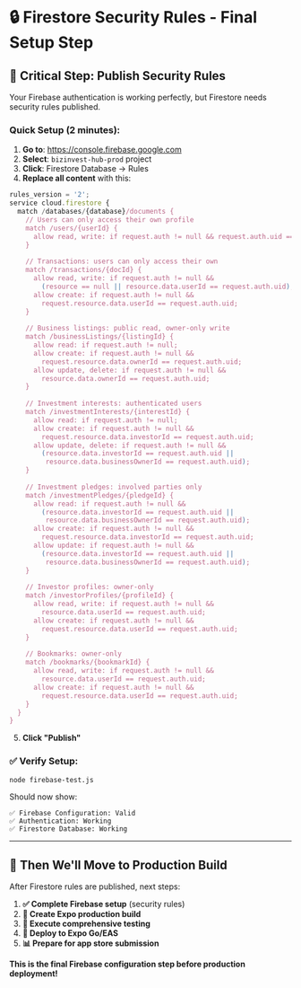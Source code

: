 # 🔒 Firestore Security Rules - Final Setup Step

## **🚨 Critical Step: Publish Security Rules**

Your Firebase authentication is working perfectly, but Firestore needs security rules published.

### **Quick Setup (2 minutes):**

1. **Go to**: https://console.firebase.google.com
2. **Select**: `bizinvest-hub-prod` project  
3. **Click**: Firestore Database → Rules
4. **Replace all content** with this:

```javascript
rules_version = '2';
service cloud.firestore {
  match /databases/{database}/documents {
    // Users can only access their own profile
    match /users/{userId} {
      allow read, write: if request.auth != null && request.auth.uid == userId;
    }
    
    // Transactions: users can only access their own
    match /transactions/{docId} {
      allow read, write: if request.auth != null && 
        (resource == null || resource.data.userId == request.auth.uid);
      allow create: if request.auth != null && 
        request.resource.data.userId == request.auth.uid;
    }
    
    // Business listings: public read, owner-only write
    match /businessListings/{listingId} {
      allow read: if request.auth != null;
      allow create: if request.auth != null && 
        request.resource.data.ownerId == request.auth.uid;
      allow update, delete: if request.auth != null && 
        resource.data.ownerId == request.auth.uid;
    }
    
    // Investment interests: authenticated users
    match /investmentInterests/{interestId} {
      allow read: if request.auth != null;
      allow create: if request.auth != null && 
        request.resource.data.investorId == request.auth.uid;
      allow update, delete: if request.auth != null && 
        (resource.data.investorId == request.auth.uid || 
         resource.data.businessOwnerId == request.auth.uid);
    }
    
    // Investment pledges: involved parties only
    match /investmentPledges/{pledgeId} {
      allow read: if request.auth != null && 
        (resource.data.investorId == request.auth.uid || 
         resource.data.businessOwnerId == request.auth.uid);
      allow create: if request.auth != null && 
        request.resource.data.investorId == request.auth.uid;
      allow update: if request.auth != null && 
        (resource.data.investorId == request.auth.uid || 
         resource.data.businessOwnerId == request.auth.uid);
    }
    
    // Investor profiles: owner-only
    match /investorProfiles/{profileId} {
      allow read, write: if request.auth != null && 
        resource.data.userId == request.auth.uid;
      allow create: if request.auth != null && 
        request.resource.data.userId == request.auth.uid;
    }
    
    // Bookmarks: owner-only
    match /bookmarks/{bookmarkId} {
      allow read, write: if request.auth != null && 
        resource.data.userId == request.auth.uid;
      allow create: if request.auth != null && 
        request.resource.data.userId == request.auth.uid;
    }
  }
}
```

5. **Click "Publish"**

### **✅ Verify Setup:**
```bash
node firebase-test.js
```

Should now show:
```
✅ Firebase Configuration: Valid
✅ Authentication: Working  
✅ Firestore Database: Working
```

---

## **🚀 Then We'll Move to Production Build**

After Firestore rules are published, next steps:

1. **✅ Complete Firebase setup** (security rules)
2. **📱 Create Expo production build**
3. **🧪 Execute comprehensive testing**
4. **🚀 Deploy to Expo Go/EAS**
5. **📊 Prepare for app store submission**

**This is the final Firebase configuration step before production deployment!**